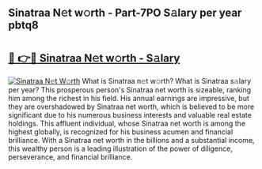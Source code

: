 ## Sinatraa N𝚎t w𝚘rth - Part-7PO S𝚊lary per year pbtq8

# <h2><a href="http://gc4dle.nevu.top/?p=Sinatraa">🔗 👉🔴 Sinatraa N𝚎t w𝚘rth - S𝚊lary</a></h2>

[![Sinatraa N𝚎t W𝚘rth](https://i.imgur.com/Oavwk0R.jpeg)](http://gc4dle.nevu.top/?p=Sinatraa)
What is Sinatraa n𝚎t w𝚘rth? What is Sinatraa s𝚊lary per year?
This prosperous person's Sinatraa net worth is sizeable, ranking him among the richest in his field. His annual earnings are impressive, but they are overshadowed by Sinatraa net worth, which is believed to be more significant due to his numerous business interests and valuable real estate holdings. This affluent individual, whose Sinatraa net worth is among the highest globally, is recognized for his business acumen and financial brilliance. With a Sinatraa net worth in the billions and a substantial income, this wealthy person is a leading illustration of the power of diligence, perseverance, and financial brilliance.
